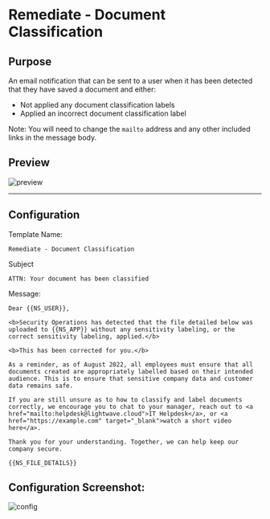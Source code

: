 # Remediate - Document Classification
## Purpose
An email notification that can be sent to a user when it has been detected that they have saved a document and either:
* Not applied any document classification labels
* Applied an incorrect document classification label

Note: You will need to change the `mailto` address and any other included links in the message body.

## Preview
![preview](https://i.imgur.com/K207RSV.png)

---

## Configuration
Template Name:
```
Remediate - Document Classification
```

Subject
```
ATTN: Your document has been classified
```

Message:
```
Dear {{NS_USER}},

<b>Security Operations has detected that the file detailed below was uploaded to {{NS_APP}} without any sensitivity labeling, or the correct sensitivity labeling, applied.</b>

<b>This has been corrected for you.</b>

As a reminder, as of August 2022, all employees must ensure that all documents created are appropriately labelled based on their intended audience. This is to ensure that sensitive company data and customer data remains safe.

If you are still unsure as to how to classify and label documents correctly, we encourage you to chat to your manager, reach out to <a href="mailto:helpdesk@lightwave.cloud">IT Helpdesk</a>, or <a href="https://example.com" target="_blank">watch a short video here</a>.

Thank you for your understanding. Together, we can help keep our company secure.

{{NS_FILE_DETAILS}}
```

## Configuration Screenshot:
![config](https://i.imgur.com/49t9GRU.png)
